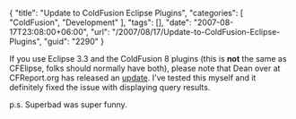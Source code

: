 {
	"title": "Update to ColdFusion Eclipse Plugins",
	"categories": [
		"ColdFusion",
		"Development"
	],
	"tags": [],
	"date": "2007-08-17T23:08:00+06:00",
	"url": "/2007/08/17/Update-to-ColdFusion-Eclipse-Plugins",
	"guid": "2290"
}

If you use Eclipse 3.3 and the ColdFusion 8 plugins (this is <b>not</b> the same as CFElipse, folks should normally have both), please note that Dean over at CFReport.org has released an <a href="http://www.cfreport.org/index.cfm/2007/8/17/Eclipse-33-and-the-ColdFusion-Extensions-for-Eclipse">update</a>. I've tested this myself and it definitely fixed the issue with displaying query results.

p.s. Superbad was super funny.